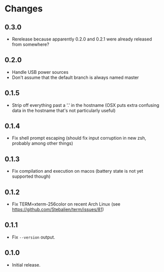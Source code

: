 # Changes

## 0.3.0

* Rerelease because apparently 0.2.0 and 0.2.1 were already released from
  somewhere?

## 0.2.0

* Handle USB power sources
* Don't assume that the default branch is always named master

## 0.1.5

* Strip off everything past a '.' in the hostname (OSX puts extra confusing
  data in the hostname that's not particularly useful)

## 0.1.4

* Fix shell prompt escaping (should fix input corruption in new zsh, probably
  among other things)

## 0.1.3

* Fix compilation and execution on macos (battery state is not yet supported
  though)

## 0.1.2

* Fix TERM=xterm-256color on recent Arch Linux
  (see https://github.com/Stebalien/term/issues/81)

## 0.1.1

* Fix `--version` output.

## 0.1.0

* Initial release.
